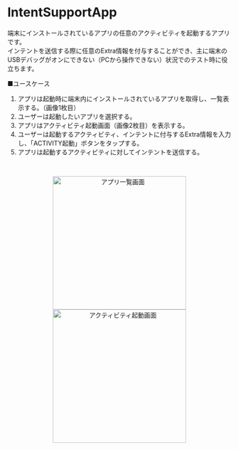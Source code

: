 # IntentSupportApp

端末にインストールされているアプリの任意のアクティビティを起動するアプリです。  
インテントを送信する際に任意のExtra情報を付与することができ、主に端末のUSBデバッグがオンにできない（PCから操作できない）状況でのテスト時に役立ちます。  

■ユースケース
1. アプリは起動時に端末内にインストールされているアプリを取得し、一覧表示する。（画像1枚目）
2. ユーザーは起動したいアプリを選択する。
3. アプリはアクティビティ起動画面（画像2枚目）を表示する。
4. ユーザーは起動するアクティビティ、インテントに付与するExtra情報を入力し、「ACTIVITY起動」ボタンをタップする。
5. アプリは起動するアクティビティに対してインテントを送信する。

<br>

<p align="center">
  <img src="https://raw.githubusercontent.com/wiki/abeyou1022/IntentSupportApp/images/%E3%82%A2%E3%83%97%E3%83%AA%E4%B8%80%E8%A6%A7%E7%94%BB%E9%9D%A2.jpg" alt="アプリ一覧画面" width="300px">
  <img src="https://raw.githubusercontent.com/wiki/abeyou1022/IntentSupportApp/images/%E3%82%A2%E3%82%AF%E3%83%86%E3%82%A3%E3%83%93%E3%83%86%E3%82%A3%E8%B5%B7%E5%8B%95%E7%94%BB%E9%9D%A2.jpg" alt="アクティビティ起動画面" width="300px">
</p>
